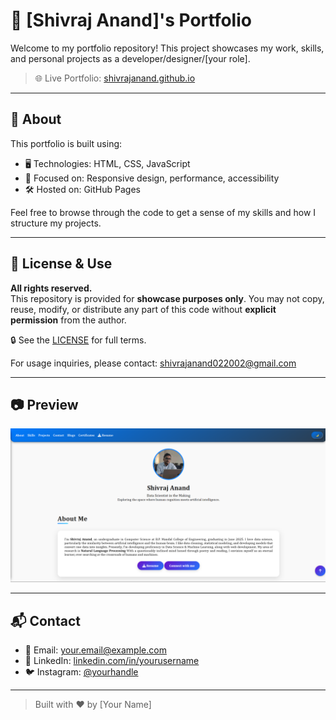 # 💼 [Shivraj Anand]'s Portfolio

Welcome to my portfolio repository! This project showcases my work, skills, and personal projects as a developer/designer/[your role].

> 🌐 Live Portfolio: [shivrajanand.github.io](https://shivrajanand.github.io)

---

## 📌 About

This portfolio is built using:
- 🖥️ Technologies: HTML, CSS, JavaScript
- 🎨 Focused on: Responsive design, performance, accessibility
- 🛠️ Hosted on: GitHub Pages

Feel free to browse through the code to get a sense of my skills and how I structure my projects.

---

## 🚫 License & Use

**All rights reserved.**  
This repository is provided for **showcase purposes only**. You may not copy, reuse, modify, or distribute any part of this code without **explicit permission** from the author.

🔒 See the [LICENSE](./LICENSE) for full terms.

For usage inquiries, please contact: [shivrajanand022002@gmail.com](mailto:shivrajanand022002@gmail.com)

---

## 📷 Preview

![Portfolio Screenshot](preview.png)

---

## 📬 Contact

- 📧 Email: [your.email@example.com](mailto:shivrajanand022002@gmail.com)
- 💼 LinkedIn: [linkedin.com/in/yourusername](https://linkedin.com/in/shivrajanand)
- 🐦 Instagram: [@yourhandle](https://instagram.com/shivrajanandai)

---

> Built with ❤️ by [Your Name]
